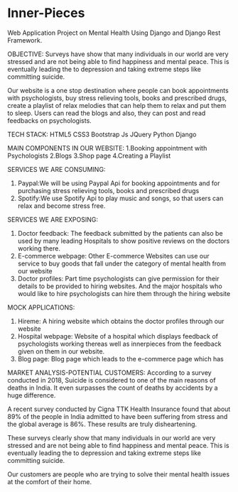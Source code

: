 # Inner-Pieces
Web Application Project on Mental Health Using Django and Django Rest Framework.

OBJECTIVE:
Surveys have show that many individuals in our world are very stressed and are not being able to find happiness and mental peace. This is eventually leading the to depression and taking extreme steps like committing suicide.

Our website is a one stop destination where people can book appointments with psychologists, buy stress relieving tools, books and prescribed drugs, create a playlist of relax melodies that can help them to relax and put them to sleep. Users can read the blogs and also, they can post and read feedbacks on psychologists. 

TECH STACK:
HTML5
CSS3
Bootstrap
Js
JQuery
Python
Django

MAIN COMPONENTS IN OUR WEBSITE:
1.Booking appointment with Psychologists
2.Blogs
3.Shop page
4.Creating a Playlist

SERVICES WE ARE CONSUMING:
1. Paypal:We will be using Paypal Api for booking appointments and for purchasing stress relieving tools, books and prescribed drugs
2. Spotify:We use Spotify Api to play music and songs, so that users can relax and become stress free. 

SERVICES WE ARE EXPOSING:
1. Doctor feedback: The feedback submitted by the patients can also be used by many leading Hospitals to show positive reviews on the doctors working there.
2. E-commerce webpage: Other E-commerce Websites can use our service to buy goods that fall under the category of mental health from our website
3. Doctor profiles: Part time psychologists can give permission for their details to be provided to hiring websites. And the major hospitals who would like to hire psychologists can hire them through the hiring website

MOCK APPLICATIONS:
1. Hireme: A hiring website which obtains the doctor profiles through our website
2. Hospital webpage: Website of a hospital which displays feedback of psychologists working thereas well as innerpieces from the feedback given on them in our website.
3. Blog page: Blog page which leads to the e-commerce page which has 

MARKET ANALYSIS-POTENTIAL CUSTOMERS:
According to a survey conducted in 2018, Suicide is considered to one of the main reasons of deaths in India. It even surpasses the count of deaths by accidents by a huge difference.

A recent survey conducted by Cigna TTK Health Insurance found that about 89% of the people in India admitted to have been suffering from stress and the global average is 86%. These results are truly disheartening.

These surveys clearly show that many individuals in our world are very stressed and are not being able to find happiness and mental peace. This is eventually leading the to depression and taking extreme steps like committing suicide.

Our customers are people who are trying to solve their mental health issues at the comfort of their home.   

